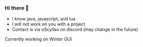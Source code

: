 ### Hi there 👋 ###

- I know java, javascript, and lua
- I will not work on you with a project
- Contact is via oScyllao on discord (may change in the future)

Currently working on Winter GUI
